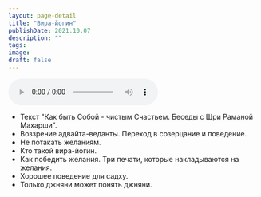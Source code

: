 ```yaml
---
layout: page-detail
title: "Вира-йогин"
publishDate: 2021.10.07
description: ""
tags:
image:
draft: false
---
```


<audio title="2021.10.07 - Вира-йогин.mp3" src="https://filer-api.advayta.org/v1.0/public/files/73291" controls=""></audio>

* Текст "Как быть Собой - чистым Счастьем. Беседы с Шри Раманой Махарши".
* Воззрение адвайта-веданты. Переход в созерцание и поведение.
* Не потакать желаниям.
* Кто такой вира-йогин.
* Как победить желания. Три печати, которые накладываются на желания.
* Хорошее поведение для садху.
* Только джняни может понять джняни.

  
